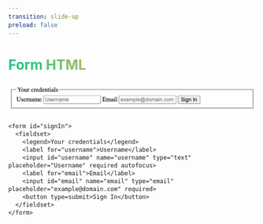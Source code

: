 ```yaml
---
transition: slide-up
preload: false
---
```


# Form HTML

<div>
  <img v-motion
      :initial="{ x: -80, opacity: 0}"
      :enter="{ x: 0, opacity: 1, transition: { delay: 800, duration: 1000 } }"
      src="/assets/form-sample.png" class="img-form-sample my-5 m-auto">
</div>

```html{none|all}
<form id="signIn">
  <fieldset>
    <legend>Your credentials</legend>
    <label for="username">Username</label>
    <input id="username" name="username" type="text" placeholder="Username" required autofocus>
    <label for="email">Email</label>
    <input id="email" name="email" type="email" placeholder="example@domain.com" required>
    <button type=submit>Sign In</button>
  </fieldset>
</form>
```

<style>
h1 {
  background-color: #2B90B6;
  background-image: linear-gradient(75deg, #27c57e 10%, #e6b457 40%);
  background-size: 100%;
  -webkit-background-clip: text;
  -moz-background-clip: text;
  -webkit-text-fill-color: transparent;
  -moz-text-fill-color: transparent;
}

.img-form-sample {
  border-radius: var(--slidev-code-radius) !important;
}
</style>

<!--
insert comment here!
-->
